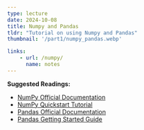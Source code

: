 ```yaml
---
type: lecture
date: 2024-10-08
title: Numpy and Pandas
tldr: "Tutorial on using Numpy and Pandas"
thumbnail: '/part1/numpy_pandas.webp'

links: 
    - url: /numpy/
      name: notes
---
```


**Suggested Readings:**
- [NumPy Official Documentation](https://numpy.org/doc/stable/)
- [NumPy Quickstart Tutorial](https://numpy.org/doc/stable/user/quickstart.html)
- [Pandas Official Documentation](https://pandas.pydata.org/docs/)
- [Pandas Getting Started Guide](https://pandas.pydata.org/docs/getting_started/index.html)

